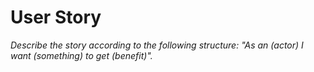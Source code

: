 # User Story

*Describe the story according to the following structure: "As an (actor) I want (something) to get (benefit)".*
